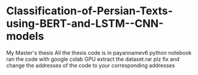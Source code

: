 # Classification-of-Persian-Texts-using-BERT-and-LSTM--CNN-models
My Master's thesis
All the thesis code is in payannamev6 python notebook 
ran the code with google colab GPU
extract the dataset.rar
plz fix and change the addresses of the code to your corresponding addresses
